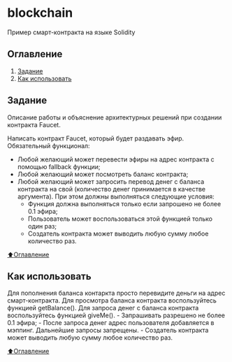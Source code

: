 # blockchain

Пример смарт-контракта на языке Solidity

## Оглавление

1. [Задание](#Задание)
2. [Как использовать](#Как-использовать)

## Задание

Описание работы и объяснение архитектурных решений при создании контракта Faucet.

Написать контракт Faucet, который будет раздавать эфир. Обязательный функционал:
- Любой желающий может перевести эфиры на адрес контракта с помощью fallback функции;
- Любой желающий может посмотреть баланс контракта;
- Любой желающий может запросить перевод денег с баланса контракта на свой (количество денег принимается в качестве аргумента). При этом должны выполняться следующие условия:
    - Функция должна выполняться только если запрошено не более 0.1 эфира;
    - Пользователь может воспользоваться этой функцией только один раз;
    - Создатель контракта может выводить любую сумму любое количество раз.

[:arrow_up:Оглавление](#Оглавление)

## Как использовать

Для пополнения баланса контаркта просто перевидите деньги на адрес смарт-контракта.
Для просмотра баланса контракта воспользуйтесь функцией getBalance().
Для запроса денег с баланса контракта воспользуйтесь функцией giveMe().
    - Запрашивать разрешено не более 0.1 эфира;
    - После запроса денег адрес пользователя добавляется в мэппинг. Дальнейшие запросы запрещены.
    - Создатель контракта может выводить любую сумму любое количество раз.

[:arrow_up:Оглавление](#Оглавление)
